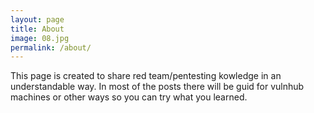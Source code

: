 ```yaml
---
layout: page
title: About
image: 08.jpg
permalink: /about/
---
```


This page is created to share red team/pentesting kowledge in an understandable way. In most of the posts there will be guid for vulnhub machines or other ways so you can try what you learned.
